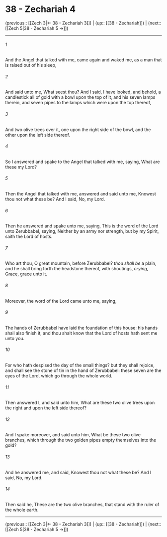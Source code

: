 # 38 - Zechariah 4

(previous:: [[Zech 3|← 38 - Zechariah 3]]) | (up:: [[38 - Zechariah]]) | (next:: [[Zech 5|38 - Zechariah 5 →]])

***


###### 1 
And the Angel that talked with me, came again and waked me, as a man that is raised out of his sleep, 

###### 2 
And said unto me, What seest thou? And I said, I have looked, and behold, a candlestick all of gold with a bowl upon the top of it, and his seven lamps therein, and seven pipes to the lamps which were upon the top thereof, 

###### 3 
And two olive trees over it, one upon the right side of the bowl, and the other upon the left side thereof. 

###### 4 
So I answered and spake to the Angel that talked with me, saying, What are these my Lord? 

###### 5 
Then the Angel that talked with me, answered and said unto me, Knowest thou not what these be? And I said, No, my Lord. 

###### 6 
Then he answered and spake unto me, saying, This is the word of the Lord unto Zerubbabel, saying, Neither by an army nor strength, but by my Spirit, saith the Lord of hosts. 

###### 7 
Who art thou, O great mountain, before Zerubbabel? _thou shall be_ a plain, and he shall bring forth the headstone thereof, with shoutings, _crying_, Grace, grace unto it. 

###### 8 
Moreover, the word of the Lord came unto me, saying, 

###### 9 
The hands of Zerubbabel have laid the foundation of this house: his hands shall also finish it, and thou shalt know that the Lord of hosts hath sent me unto you. 

###### 10 
For who hath despised the day of the small things? but they shall rejoice, and shall see the stone of tin in the hand of Zerubbabel: these seven are the eyes of the Lord, which go through the whole world. 

###### 11 
Then answered I, and said unto him, What are these two olive trees upon the right and upon the left side thereof? 

###### 12 
And I spake moreover, and said unto him, What be these two olive branches, which through the two golden pipes empty themselves into the gold? 

###### 13 
And he answered me, and said, Knowest thou not what these be? And I said, No, my Lord. 

###### 14 
Then said he, These are the two olive branches, that stand with the ruler of the whole earth.

***

(previous:: [[Zech 3|← 38 - Zechariah 3]]) | (up:: [[38 - Zechariah]]) | (next:: [[Zech 5|38 - Zechariah 5 →]])
